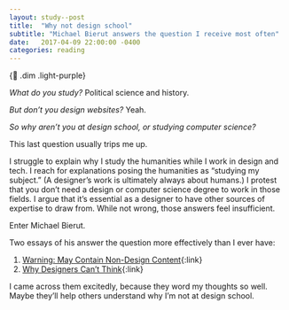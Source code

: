 ```yaml
---
layout: study--post
title:  "Why not design school"
subtitle: "Michael Bierut answers the question I receive most often"
date:   2017-04-09 22:00:00 -0400
categories: reading
---
```


{:link: .dim .light-purple}

*What do you study?* Political science and history.

*But don’t you design websites?* Yeah.

*So why aren’t you at design school, or studying computer science?*

This last question usually trips me up.

I struggle to explain why I study the humanities while I work in design and tech. I reach for explanations posing the humanities as “studying my subject.” (A designer’s work is ultimately always about humans.) I protest that you don’t need a design or computer science degree to work in those fields. I argue that it’s essential as a designer to have other sources of expertise to draw from. While not wrong, those answers feel insufficient.

Enter Michael Bierut.

Two essays of his answer the question more effectively than I ever have:

1. [Warning: May Contain Non-Design Content](http://designobserver.com/feature/warning-may-contain-non-design-content/4137){:link}
2. [Why Designers Can’t Think](http://risd.generic.cx/why.html){:link}

I came across them excitedly, because they word my thoughts so well.
Maybe they’ll help others understand why I’m not at design school.
